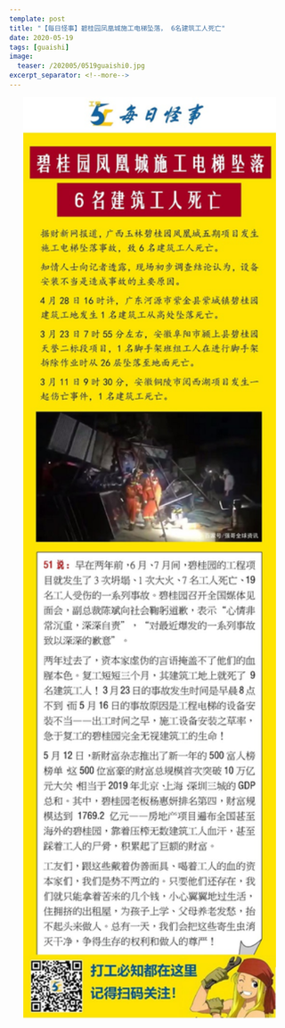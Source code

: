 ```yaml
---
template: post
title: "【每日怪事】碧桂园凤凰城施工电梯坠落， 6名建筑工人死亡"
date: 2020-05-19
tags: [guaishi]
image:
  teaser: /202005/0519guaishi0.jpg
excerpt_separator: <!--more-->
---
```


<div style="text-align:center;color:grey"><img src="/images/202005/0519guaishi.jpg" width="90%"></div><br>

